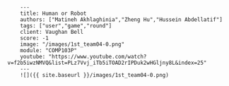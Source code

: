 
        ---
        title: Human or Robot
        authors: ["Matineh Akhlaghinia","Zheng Hu","Hussein Abdellatif"]
        tags: ["user","game","round"]
        client: Vaughan Bell
        score: -1
        image: "/images/1st_team04-0.png"
        module: "COMP103P"
        youtube: "https://www.youtube.com/watch?v=f2b5iwzNMVQ&list=PLz7Vvj_iTb5iTOAD2rIPDuk2wHGljny8L&index=25"
        ---
        ![]({{ site.baseurl }}/images/1st_team04-0.png)